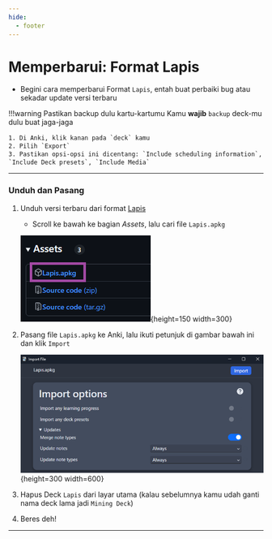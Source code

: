 ```yaml
---
hide:
  - footer
---
```

# Memperbarui: Format Lapis

- Begini cara memperbarui Format `Lapis`, entah buat perbaiki bug atau sekadar update versi terbaru

!!!warning Pastikan backup dulu kartu-kartumu
    Kamu **wajib** `backup` deck-mu dulu buat jaga-jaga

    1. Di Anki, klik kanan pada `deck` kamu
    2. Pilih `Export`
    3. Pastikan opsi-opsi ini dicentang: `Include scheduling information`, `Include Deck presets`, `Include Media`

---

### Unduh dan Pasang

1. Unduh versi terbaru dari format [Lapis](https://github.com/donkuri/lapis/releases/latest)  
    - Scroll ke bawah ke bagian *Assets*, lalu cari file `Lapis.apkg`
    
    ![lapis apkg](img/lapis-apkg.png){height=150 width=300}

2. Pasang file `Lapis.apkg` ke Anki, lalu ikuti petunjuk di gambar bawah ini dan klik `Import`

    ![lapis import update](img/lapis-import-update.png){height=300 width=600}

3. Hapus Deck `Lapis` dari layar utama (kalau sebelumnya kamu udah ganti nama deck lama jadi `Mining Deck`)

4. Beres deh!

---
